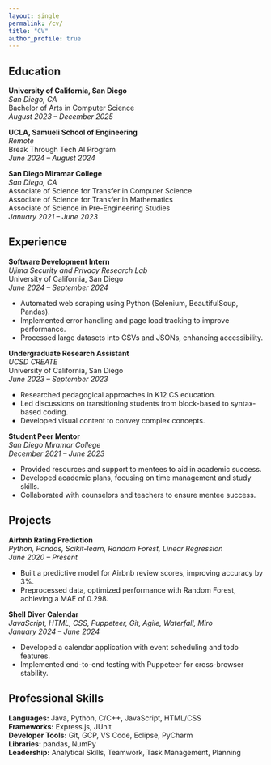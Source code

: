 ```yaml
---
layout: single
permalink: /cv/
title: "CV"
author_profile: true
---
```


## Education

**University of California, San Diego**  
*San Diego, CA*  
Bachelor of Arts in Computer Science  
*August 2023 – December 2025*

**UCLA, Samueli School of Engineering**  
*Remote*  
Break Through Tech AI Program  
*June 2024 – August 2024*

**San Diego Miramar College**  
*San Diego, CA*  
Associate of Science for Transfer in Computer Science  
Associate of Science for Transfer in Mathematics  
Associate of Science in Pre-Engineering Studies  
*January 2021 – June 2023*

## Experience

**Software Development Intern**  
*Ujima Security and Privacy Research Lab*  
University of California, San Diego  
*June 2024 – September 2024*
- Automated web scraping using Python (Selenium, BeautifulSoup, Pandas).
- Implemented error handling and page load tracking to improve performance.
- Processed large datasets into CSVs and JSONs, enhancing accessibility.

**Undergraduate Research Assistant**  
*UCSD CREATE*  
University of California, San Diego  
*June 2023 – September 2023*
- Researched pedagogical approaches in K12 CS education.
- Led discussions on transitioning students from block-based to syntax-based coding.
- Developed visual content to convey complex concepts.

**Student Peer Mentor**  
*San Diego Miramar College*  
*December 2021 – June 2023*
- Provided resources and support to mentees to aid in academic success.
- Developed academic plans, focusing on time management and study skills.
- Collaborated with counselors and teachers to ensure mentee success.

## Projects

**Airbnb Rating Prediction**  
*Python, Pandas, Scikit-learn, Random Forest, Linear Regression*  
*June 2020 – Present*
- Built a predictive model for Airbnb review scores, improving accuracy by 3%.
- Preprocessed data, optimized performance with Random Forest, achieving a MAE of 0.298.

**Shell Diver Calendar**  
*JavaScript, HTML, CSS, Puppeteer, Git, Agile, Waterfall, Miro*  
*January 2024 – June 2024*
- Developed a calendar application with event scheduling and todo features.
- Implemented end-to-end testing with Puppeteer for cross-browser stability.

## Professional Skills

**Languages:** Java, Python, C/C++, JavaScript, HTML/CSS  
**Frameworks:** Express.js, JUnit  
**Developer Tools:** Git, GCP, VS Code, Eclipse, PyCharm  
**Libraries:** pandas, NumPy  
**Leadership:** Analytical Skills, Teamwork, Task Management, Planning

